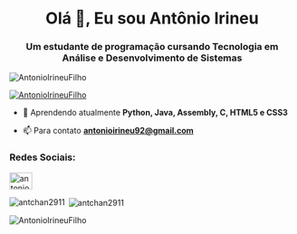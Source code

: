 <h1 align="center">Olá 👋, Eu sou Antônio Irineu</h1>
<h3 align="center">Um estudante de programação cursando Tecnologia em Análise e Desenvolvimento de Sistemas</h3>

<p align="left"> <img src="https://komarev.com/ghpvc/?username=AntonioIrineuFilho&label=Profile%20views&color=0e75b6&style=flat" alt="AntonioIrineuFilho" /> </p>

<p align="left"> <a href="https://github.com/ryo-ma/github-profile-trophy"><img src="https://github-profile-trophy.vercel.app/?username=AntonioIrineuFilho" alt="AntonioIrineuFilho" /></a> </p>

- 🌱 Aprendendo atualmente **Python, Java, Assembly, C, HTML5 e CSS3**

- 📫 Para contato **antonioirineu92@gmail.com**

<h3 align="left">Redes Sociais:</h3>
<p align="left">
<a href="https://instagram.com/antonioirfilho" target="blank"><img align="center" src="https://raw.githubusercontent.com/rahuldkjain/github-profile-readme-generator/master/src/images/icons/Social/instagram.svg" alt="antonioirfilho" height="30" width="40" /></a>
</p>

<p><img align="left" src="https://github-readme-stats.vercel.app/api/top-langs?username=AntonioIrineuFilho&show_icons=true&locale=en&layout=compact" alt="antchan2911" /></p>

<p>&nbsp;<img align="center" src="https://github-readme-stats.vercel.app/api?username=AntonioIrineuFilho&show_icons=true&locale=en" alt="antchan2911" /></p>

<p><img align="center" src="https://github-readme-streak-stats.herokuapp.com/?user=AntonioIrineuFilho&" alt="AntonioIrineuFilho" /></p>
